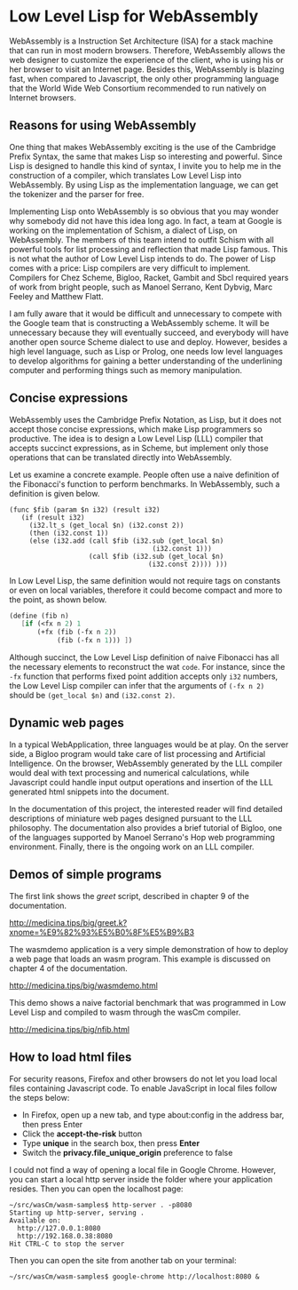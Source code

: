 # Low Level Lisp for WebAssembly

WebAssembly is a Instruction Set Architecture (ISA) for
a stack machine that can run in most modern browsers.
Therefore, WebAssembly allows the web designer to
customize the experience of the client, who is using
his or her browser to visit an Internet page. Besides
this, WebAssembly is blazing fast, when compared to
Javascript, the only other programming language that
the World Wide Web Consortium recommended to run natively
on Internet browsers.

## Reasons for using WebAssembly

One thing that makes WebAssembly exciting is the use of
the Cambridge Prefix Syntax, the same that makes Lisp
so interesting and powerful. Since Lisp is designed
to handle this kind of syntax, I invite you to help me
in the construction of a compiler, which translates
Low Level Lisp into WebAssembly. By using Lisp as the
implementation language, we can get the tokenizer and
the parser for free.

Implementing Lisp onto WebAssembly is so obvious that you
may wonder why somebody did not have this idea
long ago. In fact, a team at Google is working on
the implementation of Schism, a dialect of Lisp, on
WebAssembly. The members of this team intend to outfit
Schism with all powerful tools for list processing
and reflection that made Lisp famous. This is not what
the author of Low Level Lisp intends to do. The power
of Lisp comes with a price: Lisp compilers are very
difficult to implement. Compilers for Chez Scheme,
Bigloo, Racket, Gambit and Sbcl required years of
work from bright people, such as Manoel Serrano, Kent
Dybvig, Marc Feeley and Matthew Flatt.

I am fully aware that it would be difficult and unnecessary
to compete with the Google team that is constructing a
WebAssembly scheme. It will be unnecessary because they
will eventually succeed, and everybody will have another
open source Scheme dialect to use and deploy. However,
besides a high level language, such as Lisp or Prolog,
one needs low level languages to develop algorithms
for gaining a better understanding of the underlining
computer and performing things such as memory manipulation.

## Concise expressions

WebAssembly uses the Cambridge Prefix Notation, as Lisp,
but it does not accept those concise expressions, which
make Lisp programmers so productive. The idea is to design
a Low Level Lisp (LLL) compiler that accepts succinct
expressions, as in Scheme, but implement only those
operations that can be translated directly into WebAssembly.

Let us examine a concrete example. People often use a naive
definition of the Fibonacci's function to perform benchmarks.
In WebAssembly, such a definition is given below.

```Wasm
(func $fib (param $n i32) (result i32)
   (if (result i32)
     (i32.lt_s (get_local $n) (i32.const 2))
     (then (i32.const 1)) 
     (else (i32.add (call $fib (i32.sub (get_local $n)
                                    (i32.const 1)))
                    (call $fib (i32.sub (get_local $n) 
                                   (i32.const 2)))) )))
```

In Low Level Lisp, the same definition would not require
tags on constants or even on local variables, therefore it
could become compact and more to the point, as shown below.

```Scheme
(define (fib n)
   [if (<fx n 2) 1
       (+fx (fib (-fx n 2))
            (fib (-fx n 1))) ])
```

Although succinct, the Low Level Lisp definition
of naive Fibonacci has all the necessary elements
to reconstruct the wat `code`. For instance, since
the `-fx` function that performs fixed point
addition accepts only `i32` numbers, the Low
Level Lisp compiler can infer that the arguments
of `(-fx n 2)` should be `(get_local $n)`
and `(i32.const 2)`.

## Dynamic web pages

In a typical WebApplication, three languages would be
at play. On the server side, a Bigloo program would
take care of list processing and Artificial
Intelligence. On the browser, WebAssembly generated
by the LLL compiler would deal with text processing
and numerical calculations, while Javascript could
handle input output operations and insertion of
the LLL generated html snippets into the document.

In the documentation of this project, the interested
reader will find detailed descriptions of miniature
web pages designed pursuant to the LLL philosophy.
The documentation also provides a brief
tutorial of Bigloo, one of the languages supported
by Manoel Serrano's Hop web programming environment.
Finally, there is the ongoing work on an LLL compiler.

## Demos of simple programs
The first link shows the *greet* script, described in
chapter 9 of the documentation. 

http://medicina.tips/big/greet.k?xnome=%E9%82%93%E5%B0%8F%E5%B9%B3

The wasmdemo application is a very simple demonstration of how
to deploy a web page that loads an wasm program. This example
is discussed on chapter 4 of the documentation.

http://medicina.tips/big/wasmdemo.html

This demo shows a naive factorial benchmark that was programmed
in Low Level Lisp and compiled to wasm through the wasCm
compiler.

http://medicina.tips/big/nfib.html

## How to load html files
For security reasons, Firefox and other browsers do not
let you load local files containing Javascript code. To
enable JavaScript in local files follow the steps below:

- In Firefox, open up a new tab, and type about:config
  in the address bar, then press Enter
- Click the **accept-the-risk** button
- Type **unique** in the search box, then press **Enter**
- Switch the **privacy.file_unique_origin** preference to false

I could not find a way of opening a local file in Google
Chrome. However, you can start a local http server inside
the folder where your application resides. Then you can
open the localhost page:

```Shell
~/src/wasCm/wasm-samples$ http-server . -p8080
Starting up http-server, serving .
Available on:
  http://127.0.0.1:8080
  http://192.168.0.38:8080
Hit CTRL-C to stop the server
```
Then you can open the site from another tab on your terminal:

```Shell
~/src/wasCm/wasm-samples$ google-chrome http://localhost:8080 &
```



